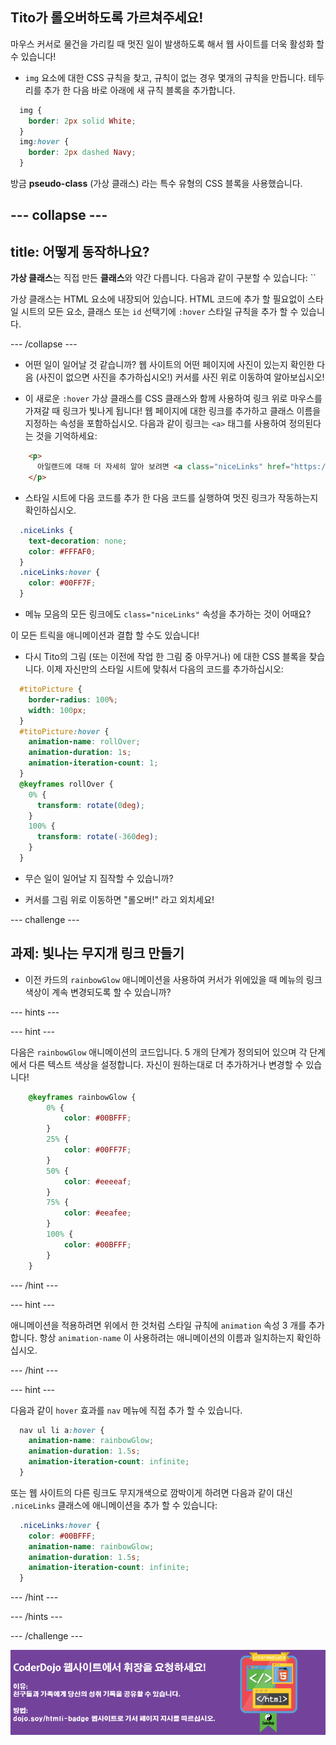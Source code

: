 ## Tito가 롤오버하도록 가르쳐주세요!

마우스 커서로 물건을 가리킬 때 멋진 일이 발생하도록 해서 웹 사이트를 더욱 활성화 할 수 있습니다!

+ `img` 요소에 대한 CSS 규칙을 찾고, 규칙이 없는 경우 몇개의 규칙을 만듭니다. 테두리를 추가 한 다음 바로 아래에 새 규칙 블록을 추가합니다.

```css
  img {
    border: 2px solid White;
  }
  img:hover {
    border: 2px dashed Navy;
  }
```

방금 **pseudo-class** (가상 클래스) 라는 특수 유형의 CSS 블록을 사용했습니다.

## \--- collapse \---

## title: 어떻게 동작하나요?

**가상 클래스**는 직접 만든 **클래스**와 약간 다릅니다. 다음과 같이 구분할 수 있습니다: ``

가상 클래스는 HTML 요소에 내장되어 있습니다. HTML 코드에 추가 할 필요없이 스타일 시트의 모든 요소, 클래스 또는 `id` 선택기에 `:hover` 스타일 규칙을 추가 할 수 있습니다.

\--- /collapse \---

+ 어떤 일이 일어날 것 같습니까? 웹 사이트의 어떤 페이지에 사진이 있는지 확인한 다음 (사진이 없으면 사진을 추가하십시오!) 커서를 사진 위로 이동하여 알아보십시오!

+ 이 새로운 `:hover` 가상 클래스를 CSS 클래스와 함께 사용하여 링크 위로 마우스를 가져갈 때 링크가 빛나게 됩니다! 웹 페이지에 대한 링크를 추가하고 클래스 이름을 지정하는 속성을 포함하십시오. 다음과 같이 링크는 `<a>` 태그를 사용하여 정의된다는 것을 기억하세요:

```html
    <p>
      아일랜드에 대해 더 자세히 알아 보려면 <a class="niceLinks" href="https://en.wikipedia.org/wiki/Ireland">Wikipedia 페이지</a> 을 방문하십시오!
    </p>
```

+ 스타일 시트에 다음 코드를 추가 한 다음 코드를 실행하여 멋진 링크가 작동하는지 확인하십시오.

```css
  .niceLinks {
    text-decoration: none;
    color: #FFFAF0;
  }
  .niceLinks:hover {
    color: #00FF7F;
  }
```

+ 메뉴 모음의 모든 링크에도 `class="niceLinks"` 속성을 추가하는 것이 어때요?

이 모든 트릭을 애니메이션과 결합 할 수도 있습니다!

+ 다시 Tito의 그림 (또는 이전에 작업 한 그림 중 아무거나) 에 대한 CSS 블록을 찾습니다. 이제 자신만의 스타일 시트에 맞춰서 다음의 코드를 추가하십시오:

```css
  #titoPicture {
    border-radius: 100%;
    width: 100px;
  }
  #titoPicture:hover {
    animation-name: rollOver;
    animation-duration: 1s;
    animation-iteration-count: 1;
  }
  @keyframes rollOver {
    0% {
      transform: rotate(0deg);
    }
    100% {
      transform: rotate(-360deg);
    }
  }
```

+ 무슨 일이 일어날 지 짐작할 수 있습니까?

+ 커서를 그림 위로 이동하면 "롤오버!" 라고 외치세요!

\--- challenge \---

## 과제: 빛나는 무지개 링크 만들기

+ 이전 카드의 `rainbowGlow` 애니메이션을 사용하여 커서가 위에있을 때 메뉴의 링크 색상이 계속 변경되도록 할 수 있습니까?

\--- hints \---

\--- hint \---

다음은 `rainbowGlow` 애니메이션의 코드입니다. 5 개의 단계가 정의되어 있으며 각 단계에서 다른 텍스트 색상을 설정합니다. 자신이 원하는대로 더 추가하거나 변경할 수 있습니다!

```css
    @keyframes rainbowGlow {
        0% {
            color: #00BFFF;
        }
        25% {
            color: #00FF7F;
        }
        50% {
            color: #eeeeaf;
        }
        75% {
            color: #eeafee;
        }
        100% {
            color: #00BFFF;
        }
    }
```

\--- /hint \---

\--- hint \---

애니메이션을 적용하려면 위에서 한 것처럼 스타일 규칙에 `animation` 속성 3 개를 추가합니다. 항상 `animation-name` 이 사용하려는 애니메이션의 이름과 일치하는지 확인하십시오.

\--- /hint \---

\--- hint \---

다음과 같이 `hover` 효과를 `nav` 메뉴에 직접 추가 할 수 있습니다.

```css
  nav ul li a:hover {
    animation-name: rainbowGlow;
    animation-duration: 1.5s;
    animation-iteration-count: infinite;
  }
```

또는 웹 사이트의 다른 링크도 무지개색으로 깜박이게 하려면 다음과 같이 대신 `.niceLinks` 클래스에 애니메이션을 추가 할 수 있습니다:

```css
  .niceLinks:hover {
    color: #00BFFF;
    animation-name: rainbowGlow;
    animation-duration: 1.5s;
    animation-iteration-count: infinite;
  }
```

\--- /hint \---

\--- /hints \---

\--- /challenge \---

![](images/badge-footer-image-html-intermed.png)